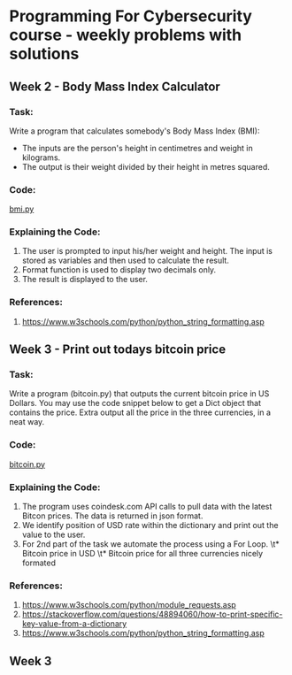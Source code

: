 # Programming For Cybersecurity course - weekly problems with solutions

##  Week 2 - Body Mass Index Calculator
### Task:
Write a program that calculates somebody's Body Mass Index (BMI):
* The inputs are the person's height in centimetres and weight in kilograms.
* The output  is their weight divided by their height in metres squared.

### Code:
[bmi.py](https://github.com/kodkoder/pforcs-problem-sheet/blob/main/bmi.py)

### Explaining the Code:
1. The user is prompted to input his/her weight and height. The input is stored as variables and then used to calculate the result. 
2. Format function is used to display two decimals only. 
3. The result is displayed to the user.

### References:
1.  https://www.w3schools.com/python/python_string_formatting.asp


##  Week 3 - Print out todays bitcoin price
### Task:
Write a program (bitcoin.py) that outputs the current bitcoin price in US
Dollars. You may use the code snippet below to get a Dict object that contains the price.
Extra output all the price in the three currencies, in a neat way.

### Code:
[bitcoin.py](https://github.com/kodkoder/pforcs-problem-sheet/blob/main/bitcoin.py)

### Explaining the Code:
1. The program uses coindesk.com API calls to pull data with the latest Bitcon prices. The data is returned in json format. 
2. We identify position of USD rate within the dictionary and print out the value to the user.
3. For 2nd part of the task we automate the process using a For Loop.
\t* Bitcoin price in USD
\t* Bitcoin price for all three currencies nicely formated 

### References:
1. https://www.w3schools.com/python/module_requests.asp
2. https://stackoverflow.com/questions/48894060/how-to-print-specific-key-value-from-a-dictionary
3. https://www.w3schools.com/python/python_string_formatting.asp

##  Week 3 